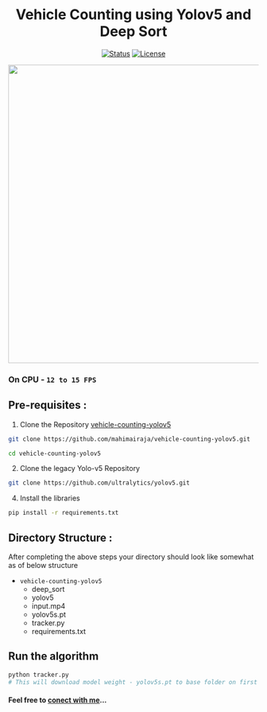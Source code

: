 <div align="center">

# Vehicle Counting using Yolov5 and Deep Sort

</div>

<div align="center">

[![Status](https://img.shields.io/badge/status-active-success.svg)]()
[![License](https://img.shields.io/badge/license-MIT-blue.svg)](/LICENSE)

</div>

<div align="center">
<img src="assets/output.gif" width="1000px" height="600px">
</div>



### On CPU - `12 to 15 FPS` 

## Pre-requisites : 

1) Clone the Repository [vehicle-counting-yolov5](https://github.com/mahimairaja/vehicle-counting-yolov5)

```bash
git clone https://github.com/mahimairaja/vehicle-counting-yolov5.git

cd vehicle-counting-yolov5
```

2) Clone the legacy Yolo-v5 Repository

```bash
git clone https://github.com/ultralytics/yolov5.git
```
   
4) Install the libraries
```bash
pip install -r requirements.txt
```




## Directory Structure :

After completing the above steps your directory should look like somewhat as of below structure

- `vehicle-counting-yolov5`
   - deep_sort
   - yolov5
   - input.mp4
   - yolov5s.pt
   - tracker.py
   - requirements.txt

## Run the algorithm 

``` bash
python tracker.py 
# This will download model weight - yolov5s.pt to base folder on first execution.
```

#### Feel free to [conect with me](https://www.linkedin.com/in/mahimairaja/)...

<!-- GitAds-Verify: AEVWXNC8VVO8RH1WB7N8CFWJFYDXOKE1 -->
